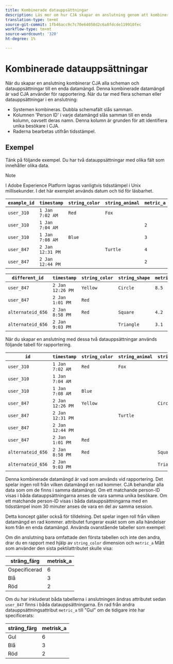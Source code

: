 ```yaml
---
title: Kombinerade datauppsättningar
description: Läs mer om hur CJA skapar en anslutning genom att kombinera datauppsättningar.
translation-type: tm+mt
source-git-commit: 1fb46acc9c7c70e64058d2c6a8fdcde119910fec
workflow-type: tm+mt
source-wordcount: '320'
ht-degree: 1%

---
```



# Kombinerade datauppsättningar

När du skapar en anslutning kombinerar CJA alla scheman och datauppsättningar till en enda datamängd. Denna kombinerade datamängd är vad CJA använder för rapportering. När du tar med flera scheman eller datauppsättningar i en anslutning:

* Systemen kombineras. Dubbla schemafält slås samman.
* Kolumnen &#39;Person ID&#39; i varje datamängd slås samman till en enda kolumn, oavsett deras namn. Denna kolumn är grunden för att identifiera unika besökare i CJA.
* Raderna bearbetas utifrån tidsstämpel.

## Exempel

Tänk på följande exempel. Du har två datauppsättningar med olika fält som innehåller olika data.

>[!NOTE]
>
>I Adobe Experience Platform lagras vanligtvis tidsstämpel i Unix millisekunder. I det här exemplet används datum och tid för läsbarhet.

| `example_id` | `timestamp` | `string_color` | `string_animal` | `metric_a` |
| --- | --- | --- | --- | --- |
| `user_310` | `1 Jan 7:02 AM` | `Red` | `Fox` |  |
| `user_310` | `1 Jan 7:04 AM` |  |  | `2` |
| `user_310` | `1 Jan 7:08 AM` | `Blue` |  | `3` |
| `user_847` | `2 Jan 12:31 PM` |  | `Turtle` | `4` |
| `user_847` | `2 Jan 12:44 PM` |  |  | `2` |

| `different_id` | `timestamp` | `string_color` | `string_shape` | `metric_b` |
| --- | --- | --- | --- | --- |
| `user_847` | `2 Jan 12:26 PM` | `Yellow` | `Circle` | `8.5` |
| `user_847` | `2 Jan 1:01 PM` | `Red` |  |  |
| `alternateid_656` | `2 Jan 8:58 PM` | `Red` | `Square` | `4.2` |
| `alternateid_656` | `2 Jan 9:03 PM` |  | `Triangle` | `3.1` |

När du skapar en anslutning med dessa två datauppsättningar används följande tabell för rapportering.

| `id` | `timestamp` | `string_color` | `string_animal` | `string_shape` | `metric_a` | `metric_b` |
| --- | --- | --- | --- | --- | --- | --- |
| `user_310` | `1 Jan 7:02 AM` | `Red` | `Fox` |  |  |  |
| `user_310` | `1 Jan 7:04 AM` |  |  |  | `2` |  |
| `user_310` | `1 Jan 7:08 AM` | `Blue` |  |  | `3` |  |
| `user_847` | `2 Jan 12:26 PM` | `Yellow` |  | `Circle` |  | `8.5` |
| `user_847` | `2 Jan 12:31 PM` |  | `Turtle` |  | `4` |  |
| `user_847` | `2 Jan 12:44 PM` |  |  |  | `2` |  |
| `user_847` | `2 Jan 1:01 PM` | `Red` |  |  |  |  |
| `alternateid_656` | `2 Jan 8:58 PM` | `Red` |  | `Square` |  | `4.2` |
| `alternateid_656` | `2 Jan 9:03 PM` |  |  | `Triangle` |  | `3.1` |

Denna kombinerade datamängd är vad som används vid rapportering. Det spelar ingen roll från vilken datamängd en rad kommer. CJA behandlar alla data som om de finns i samma datamängd. Om ett matchande person-ID visas i båda datauppsättningarna anses de vara samma unika besökare. Om ett matchande person-ID visas i båda datauppsättningarna med en tidsstämpel inom 30 minuter anses de vara en del av samma session.

Detta koncept gäller också för tilldelning. Det spelar ingen roll från vilken datamängd en rad kommer. attributet fungerar exakt som om alla händelser kom från en enda datamängd. Använda ovanstående tabeller som exempel:

Om din anslutning bara omfattade den första tabellen och inte den andra, drar du en rapport med hjälp av `string_color` dimension och `metric_a` Mått som använder den sista pektilattributet skulle visa:

| sträng_färg | metrisk_a |
| --- | --- |
| Ospecificerad | 6 |
| Blå | 3 |
| Röd | 2 |

Om du har inkluderat båda tabellerna i anslutningen ändras attributet sedan `user_847` finns i båda datauppsättningarna. En rad från andra datauppsättningsattribut `metric_a` till &quot;Gul&quot; om de tidigare inte har specificerats:

| sträng_färg | metrisk_a |
| --- | --- |
| Gul | 6 |
| Blå | 3 |
| Röd | 2 |
